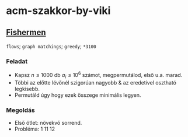 # acm-szakkor-by-viki

## [Fishermen](https://codeforces.com/contest/1728/problem/F)

`flows`; `graph matchings`; `greedy`; `*3100`

### Feladat

- Kapsz $n\leq{}1000$ db $a_i\leq{}10^6$ számot, megpermutálod, első u.a. marad.
- Többi az előtte lévőnél szigorúan nagyobb & az eredetivel osztható legkisebb.
- Permutáld úgy hogy ezek összege minimális legyen.

### Megoldás

- Első ötlet: növekvő sorrend.
- Probléma: 1 11 12
